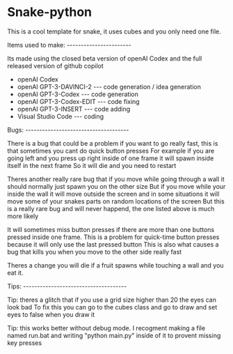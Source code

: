 # Snake-python
This is a cool template for snake, it uses cubes and you only need one file.

Items used to make: -----------------------

Its made using the closed beta version of openAI Codex and the full released version of github copilot

- openAI Codex
- openAI GPT-3-DAVINCI-2 --- code generation / idea generation
- openAI GPT-3-Codex --- code generation
- openAI GPT-3-Codex-EDIT --- code fixing
- openAI GPT-3-INSERT --- code adding
- Visual Studio Code --- coding

Bugs: -------------------------------------

There is a bug that could be a problem if you want to go really fast, this is that sometimes you cant do quick button presses
For example if you are going left and you press up right inside of one frame it will spawn inside itself in the next frame
So it will die and you need to restart

Theres another really rare bug that if you move while going through a wall it should normally just spawn you on the other size
But if you move while your inside the wall it will move outside the screen and in some situations it will move some of your snakes parts on random locations of the screen
But this is a really rare bug and will never happend, the one listed above is much more likely

It will sometimes miss button presses if there are more than one buttons pressed inside one frame.
This is a problem for quick-time button presses because it will only use the last pressed button
This is also what causes a bug that kills you when you move to the other side really fast

Theres a change you will die if a fruit spawns while touching a wall and you eat it.



Tips: -------------------------------------

Tip: theres a glitch that if you use a grid size higher than 20 the eyes can look bad
To fix this you can go to the cubes class and go to draw and set eyes to false when you draw it

Tip: this works better without debug mode. I recogment making a file named run.bat and writing "python main.py" inside of it to provent missing key presses
